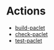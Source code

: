 # Actions
* [build-paclet](https://github.com/rhennigan/build-paclet)
* [check-paclet](https://github.com/rhennigan/check-paclet)
* [test-paclet](https://github.com/rhennigan/test-paclet)